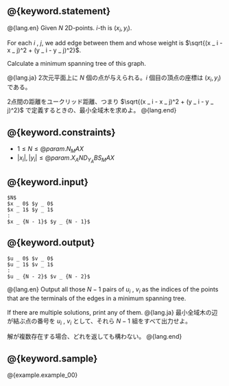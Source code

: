 ## @{keyword.statement}

@{lang.en}
Given $N$ 2D-points. $i$-th is $(x _ i, y _ i)$.

For each $i$ , $j$, we add edge between them and whose weight is $\sqrt{(x _ i - x _ j)^2 + (y _ i - y _ j)^2}$.

Calculate a minimum spanning tree of this graph.

@{lang.ja}
2次元平面上に $N$ 個の点が与えられる。$i$ 個目の頂点の座標は $(x _ i, y _ i)$ である。

2点間の距離をユークリッド距離、つまり $\sqrt{(x _ i - x _ j)^2 + (y _ i - y _ j)^2}$ で定義するときの、最小全域木を求めよ。
@{lang.end}

## @{keyword.constraints}

- $1 \leq N \leq @{param.N_MAX}$
- $|x _ i|, |y _ i| \leq @{param.X_AND_Y_ABS_MAX}$

## @{keyword.input}

~~~
$N$
$x _ 0$ $y _ 0$
$x _ 1$ $y _ 1$
:
$x _ {N - 1}$ $y _ {N - 1}$
~~~

## @{keyword.output}

~~~
$u _ 0$ $v _ 0$
$u _ 1$ $v _ 1$
:
$u _ {N - 2}$ $v _ {N - 2}$
~~~

@{lang.en}
Output all those $N-1$ pairs of $u _ i$ , $v _ i$ as the indices of the points that are the terminals of the edges in a minimum spanning tree.

If there are multiple solutions, print any of them.
@{lang.ja}
最小全域木の辺が結ぶ点の番号を $u _ i$ , $v _ i$ として、それら $N-1$ 組をすべて出力せよ。

解が複数存在する場合、どれを返しても構わない。
@{lang.end}


## @{keyword.sample}

@{example.example_00}
